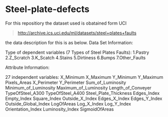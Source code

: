 # Steel-plate-defects
For this repositiory the dataset used is obatained form UCI
  > http://archive.ics.uci.edu/ml/datasets/steel+plates+faults

the data description for this is as below.
Data Set Information:

Type of dependent variables (7 Types of Steel Plates Faults): 
1.Pastry 
2.Z_Scratch 
3.K_Scatch 
4.Stains 
5.Dirtiness 
6.Bumps 
7.Other_Faults 


Attribute Information:

27 independent variables: 
X_Minimum 
X_Maximum 
Y_Minimum 
Y_Maximum 
Pixels_Areas 
X_Perimeter 
Y_Perimeter 
Sum_of_Luminosity 
Minimum_of_Luminosity 
Maximum_of_Luminosity 
Length_of_Conveyer 
TypeOfSteel_A300 
TypeOfSteel_A400 
Steel_Plate_Thickness 
Edges_Index 
Empty_Index 
Square_Index 
Outside_X_Index 
Edges_X_Index 
Edges_Y_Index 
Outside_Global_Index 
LogOfAreas 
Log_X_Index 
Log_Y_Index 
Orientation_Index 
Luminosity_Index 
SigmoidOfAreas 
